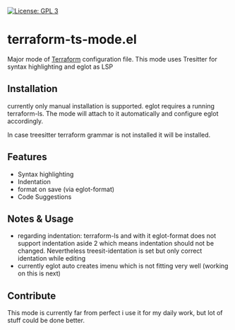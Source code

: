 [![License: GPL 3](https://img.shields.io/badge/license-GPL_3-green.svg)](http://www.gnu.org/licenses/gpl-3.0.txt)

# terraform-ts-mode.el

Major mode of [Terraform](http://www.terraform.io/) configuration file. This mode uses Tresitter for syntax highlighting and eglot as LSP

## Installation

currently only manual installation is supported. eglot requires a running terraform-ls. The mode will attach to it automatically and configure eglot accordingly.

In case treesitter terraform grammar is not installed it will be installed.

## Features

- Syntax highlighting
- Indentation
- format on save (via eglot-format)
- Code Suggestions

## Notes & Usage

- regarding indentation: terraform-ls and with it eglot-format does not support indentation aside 2 which means indentation should not be changed. Nevertheless treesit-identation is set but only correct identation while editing
- currently eglot auto creates imenu which is not fitting very well (working on this is next)

## Contribute

This mode is currently far from perfect i use it for my daily work, but lot of stuff could be done better. 


